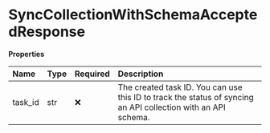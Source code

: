 # SyncCollectionWithSchemaAcceptedResponse

**Properties**

| Name    | Type | Required | Description                                                                                                   |
| :------ | :--- | :------- | :------------------------------------------------------------------------------------------------------------ |
| task_id | str  | ❌       | The created task ID. You can use this ID to track the status of syncing an API collection with an API schema. |
